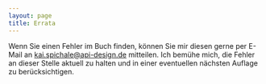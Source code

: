 ```yaml
---
layout: page
title: Errata
---
```

Wenn Sie einen Fehler im Buch finden, können Sie mir diesen gerne per E-Mail an [kai.spichale@api-design.de](mailto:kai.spichale@api-design.de) mitteilen. Ich bemühe mich, die Fehler an dieser Stelle aktuell zu halten und in einer eventuellen nächsten Auflage zu berücksichtigen.